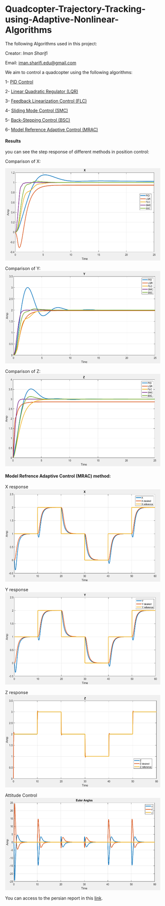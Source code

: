 # Quadcopter-Trajectory-Tracking-using-Adaptive-Nonlinear-Algorithms
The following Algorithms used in this project:

Creator: _Iman Sharifi_

Email: iman.sharifi.edu@gmail.com

We aim to control a quadcopter using the following algorithms:

1- [PID Control](https://github.com/98210184/Quadcopter-Trajectory-Tracking-using-Adaptive-Nonlinear-Algorithms/tree/main/Project/1-PID%20Control%20Quadcopter)

2- [Linear Quadratic Regulator (LQR)](https://github.com/98210184/Quadcopter-Trajectory-Tracking-using-Adaptive-Nonlinear-Algorithms/tree/main/Project/2-LQR%20Control%20Quadcopter)

3- [Feedback Linearization Control (FLC)](https://github.com/98210184/Quadcopter-Trajectory-Tracking-using-Adaptive-Nonlinear-Algorithms/tree/main/Project/3-Feedback%20Linearization%20Control%20Quadcopter)

4- [Sliding Mode Control (SMC)](https://github.com/98210184/Quadcopter-Trajectory-Tracking-using-Adaptive-Nonlinear-Algorithms/tree/main/Project/4-Sliding%20Mode%20Control%20Quadcopter)

5- [Back-Stepping Control (BSC)](https://github.com/98210184/Quadcopter-Trajectory-Tracking-using-Adaptive-Nonlinear-Algorithms/tree/main/Project/5-Backstepping%20Control%20Quadcopter)

6- [Model Reference Adaptive Control (MRAC)](https://github.com/98210184/Quadcopter-Trajectory-Tracking-using-Adaptive-Nonlinear-Algorithms/tree/main/Project/6-MRAC%20Control%20Quadcopter)

#### Results
you can see the step response of different methods in position control:

Comparison of X:

<img src="https://github.com/98210184/Quadcopter-Trajectory-Tracking-using-Adaptive-Nonlinear-Algorithms/blob/main/image/x%20comparision.png" width="600" height="300">

Comparison of Y:
<img src="https://github.com/98210184/Quadcopter-Trajectory-Tracking-using-Adaptive-Nonlinear-Algorithms/blob/main/image/Y%20comparison.png" width="600" height="300">

Comparison of Z:
<img src="https://github.com/98210184/Quadcopter-Trajectory-Tracking-using-Adaptive-Nonlinear-Algorithms/blob/main/image/Z%20comparison.png" width="600" height="300">

#### Model Refrence Adaptive Control (MRAC) method:

X response
<img src="https://github.com/98210184/Quadcopter-Trajectory-Tracking-using-Adaptive-Nonlinear-Algorithms/blob/main/image/X%20MRAC.png" width="600" height="300">

Y response
<img src="https://github.com/98210184/Quadcopter-Trajectory-Tracking-using-Adaptive-Nonlinear-Algorithms/blob/main/image/Y%20MRAC.png" width="600" height="300">

Z response
<img src="https://github.com/98210184/Quadcopter-Trajectory-Tracking-using-Adaptive-Nonlinear-Algorithms/blob/main/image/Z%20MRAC.png" width="600" height="300">

Attitude Control
<img src="https://github.com/98210184/Quadcopter-Trajectory-Tracking-using-Adaptive-Nonlinear-Algorithms/blob/main/image/Attitude%20MRAC.png" width="600" height="300">

You can access to the persian report in this [link](https://github.com/98210184/Quadcopter-Trajectory-Tracking-using-Adaptive-Nonlinear-Algorithms/blob/main/PersianReport.pdf).

